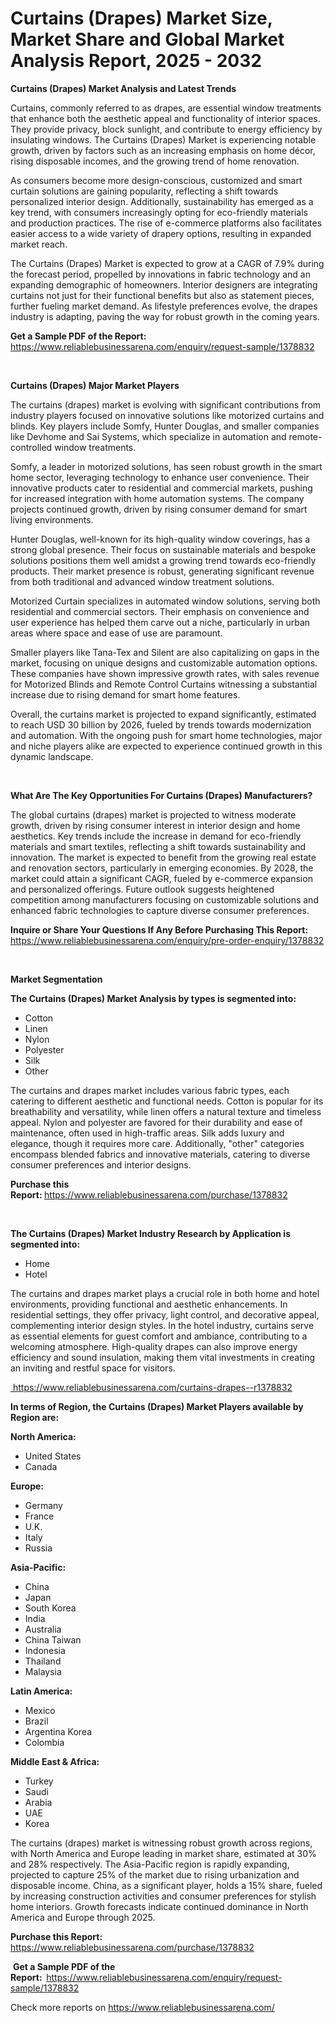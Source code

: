 <p><h1>Curtains (Drapes) Market Size, Market Share and Global Market Analysis Report, 2025 - 2032</h1></p><p><strong>Curtains (Drapes) Market Analysis and Latest Trends</strong></p>
<p><p>Curtains, commonly referred to as drapes, are essential window treatments that enhance both the aesthetic appeal and functionality of interior spaces. They provide privacy, block sunlight, and contribute to energy efficiency by insulating windows. The Curtains (Drapes) Market is experiencing notable growth, driven by factors such as an increasing emphasis on home décor, rising disposable incomes, and the growing trend of home renovation. </p><p>As consumers become more design-conscious, customized and smart curtain solutions are gaining popularity, reflecting a shift towards personalized interior design. Additionally, sustainability has emerged as a key trend, with consumers increasingly opting for eco-friendly materials and production practices. The rise of e-commerce platforms also facilitates easier access to a wide variety of drapery options, resulting in expanded market reach. </p><p>The Curtains (Drapes) Market is expected to grow at a CAGR of 7.9% during the forecast period, propelled by innovations in fabric technology and an expanding demographic of homeowners. Interior designers are integrating curtains not just for their functional benefits but also as statement pieces, further fueling market demand. As lifestyle preferences evolve, the drapes industry is adapting, paving the way for robust growth in the coming years.</p></p>
<p><strong>Get a Sample PDF of the Report:&nbsp;</strong> <a href="https://www.reliablebusinessarena.com/enquiry/request-sample/1378832?utm_campaign=2106&utm_medium=2&utm_source=Github&utm_content=ia&utm_term=09022025&utm_id=curtains-drapes">https://www.reliablebusinessarena.com/enquiry/request-sample/1378832</a></p>
<p>&nbsp;</p>
<p><strong>Curtains (Drapes) Major Market Players</strong></p>
<p><p>The curtains (drapes) market is evolving with significant contributions from industry players focused on innovative solutions like motorized curtains and blinds. Key players include Somfy, Hunter Douglas, and smaller companies like Devhome and Sai Systems, which specialize in automation and remote-controlled window treatments.</p><p>Somfy, a leader in motorized solutions, has seen robust growth in the smart home sector, leveraging technology to enhance user convenience. Their innovative products cater to residential and commercial markets, pushing for increased integration with home automation systems. The company projects continued growth, driven by rising consumer demand for smart living environments.</p><p>Hunter Douglas, well-known for its high-quality window coverings, has a strong global presence. Their focus on sustainable materials and bespoke solutions positions them well amidst a growing trend towards eco-friendly products. Their market presence is robust, generating significant revenue from both traditional and advanced window treatment solutions.</p><p>Motorized Curtain specializes in automated window solutions, serving both residential and commercial sectors. Their emphasis on convenience and user experience has helped them carve out a niche, particularly in urban areas where space and ease of use are paramount.</p><p>Smaller players like Tana-Tex and Silent are also capitalizing on gaps in the market, focusing on unique designs and customizable automation options. These companies have shown impressive growth rates, with sales revenue for Motorized Blinds and Remote Control Curtains witnessing a substantial increase due to rising demand for smart home features.</p><p>Overall, the curtains market is projected to expand significantly, estimated to reach USD 30 billion by 2026, fueled by trends towards modernization and automation. With the ongoing push for smart home technologies, major and niche players alike are expected to experience continued growth in this dynamic landscape.</p></p>
<p>&nbsp;</p>
<p><strong>What Are The Key Opportunities For Curtains (Drapes) Manufacturers?</strong></p>
<p><p>The global curtains (drapes) market is projected to witness moderate growth, driven by rising consumer interest in interior design and home aesthetics. Key trends include the increase in demand for eco-friendly materials and smart textiles, reflecting a shift towards sustainability and innovation. The market is expected to benefit from the growing real estate and renovation sectors, particularly in emerging economies. By 2028, the market could attain a significant CAGR, fueled by e-commerce expansion and personalized offerings. Future outlook suggests heightened competition among manufacturers focusing on customizable solutions and enhanced fabric technologies to capture diverse consumer preferences.</p></p>
<p><strong>Inquire or Share Your Questions If Any Before Purchasing This Report:</strong> <a href="https://www.reliablebusinessarena.com/enquiry/pre-order-enquiry/1378832?utm_campaign=2106&utm_medium=2&utm_source=Github&utm_content=ia&utm_term=09022025&utm_id=curtains-drapes">https://www.reliablebusinessarena.com/enquiry/pre-order-enquiry/1378832</a></p>
<p>&nbsp;</p>
<p><strong>Market Segmentation</strong></p>
<p><strong>The Curtains (Drapes) Market Analysis by types is segmented into:</strong></p>
<p><ul><li>Cotton</li><li>Linen</li><li>Nylon</li><li>Polyester</li><li>Silk</li><li>Other</li></ul></p>
<p><p>The curtains and drapes market includes various fabric types, each catering to different aesthetic and functional needs. Cotton is popular for its breathability and versatility, while linen offers a natural texture and timeless appeal. Nylon and polyester are favored for their durability and ease of maintenance, often used in high-traffic areas. Silk adds luxury and elegance, though it requires more care. Additionally, "other" categories encompass blended fabrics and innovative materials, catering to diverse consumer preferences and interior designs.</p></p>
<p><strong>Purchase this Report:&nbsp;</strong><a href="https://www.reliablebusinessarena.com/purchase/1378832?utm_campaign=2106&utm_medium=2&utm_source=Github&utm_content=ia&utm_term=09022025&utm_id=curtains-drapes">https://www.reliablebusinessarena.com/purchase/1378832</a></p>
<p>&nbsp;</p>
<p><strong>The Curtains (Drapes) Market Industry Research by Application is segmented into:</strong></p>
<p><ul><li>Home</li><li>Hotel</li></ul></p>
<p><p>The curtains and drapes market plays a crucial role in both home and hotel environments, providing functional and aesthetic enhancements. In residential settings, they offer privacy, light control, and decorative appeal, complementing interior design styles. In the hotel industry, curtains serve as essential elements for guest comfort and ambiance, contributing to a welcoming atmosphere. High-quality drapes can also improve energy efficiency and sound insulation, making them vital investments in creating an inviting and restful space for visitors.</p></p>
<p><a href="https://www.reliablebusinessarena.com/curtains-drapes--r1378832?utm_campaign=2106&utm_medium=2&utm_source=Github&utm_content=ia&utm_term=09022025&utm_id=curtains-drapes">&nbsp;https://www.reliablebusinessarena.com/curtains-drapes--r1378832</a></p>
<p><strong>In terms of Region, the Curtains (Drapes) Market Players available by Region are:</strong></p>
<p>
    <p> <strong> North America: </strong>
        <ul>
            <li>United States</li>
            <li>Canada</li>
        </ul>
        </p> 
    <p> <strong> Europe: </strong>
        <ul>
            <li>Germany</li>
            <li>France</li>
            <li>U.K.</li>
            <li>Italy</li>
            <li>Russia</li>
        </ul>
        </p> 
    <p> <strong> Asia-Pacific: </strong>
        <ul>
            <li>China</li>
            <li>Japan</li>
            <li>South Korea</li>
            <li>India</li>
            <li>Australia</li>
            <li>China Taiwan</li>
            <li>Indonesia</li>
            <li>Thailand</li>
            <li>Malaysia</li>
        </ul>
        </p> 
    <p> <strong> Latin America: </strong>
        <ul>
            <li>Mexico</li>
            <li>Brazil</li>
            <li>Argentina Korea</li>
            <li>Colombia</li>
        </ul>
        </p> 
    <p> <strong> Middle East & Africa: </strong>
        <ul>
            <li>Turkey</li>
            <li>Saudi</li>
            <li>Arabia</li>
            <li>UAE</li>
            <li>Korea</li>
        </ul>
    </p>
    </p>
<p><p>The curtains (drapes) market is witnessing robust growth across regions, with North America and Europe leading in market share, estimated at 30% and 28% respectively. The Asia-Pacific region is rapidly expanding, projected to capture 25% of the market due to rising urbanization and disposable income. China, as a significant player, holds a 15% share, fueled by increasing construction activities and consumer preferences for stylish home interiors. Growth forecasts indicate continued dominance in North America and Europe through 2025.</p></p>
<p><strong>Purchase this Report: </strong><a href="https://www.reliablebusinessarena.com/purchase/1378832?utm_campaign=2106&utm_medium=2&utm_source=Github&utm_content=ia&utm_term=09022025&utm_id=curtains-drapes">https://www.reliablebusinessarena.com/purchase/1378832</a></p>
<p>&nbsp;<strong>Get a Sample PDF of the Report:&nbsp;&nbsp;</strong><a href="https://www.reliablebusinessarena.com/enquiry/request-sample/1378832?utm_campaign=2106&utm_medium=2&utm_source=Github&utm_content=ia&utm_term=09022025&utm_id=curtains-drapes">https://www.reliablebusinessarena.com/enquiry/request-sample/1378832</a></p>
<p><strong></strong></p>
<p>Check more reports on <a href="https://www.reliablebusinessarena.com/?utm_campaign=2106&utm_medium=2&utm_source=Github&utm_content=ia&utm_term=09022025&utm_id=curtains-drapes">https://www.reliablebusinessarena.com/</a></p>